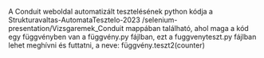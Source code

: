 A Conduit weboldal automatizált tesztelésének python kódja a Strukturavaltas-AutomataTesztelo-2023
/selenium-presentation/Vizsgaremek_Conduit mappában található, ahol maga a kód egy függvényben van a függvény.py fájlban, ezt a 
fuggvenyteszt.py fájlban lehet meghívni és futtatni, a neve: függvény.teszt2(counter)
